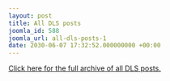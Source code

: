 ```yaml
---
layout: post
title: All DLS posts
joomla_id: 588
joomla_url: all-dls-posts-1
date: 2030-06-07 17:32:52.000000000 +00:00
---
```

[Click here for the full archive of all DLS posts.](index.php?option=com_content&view=category&id=66&Itemid=265)
